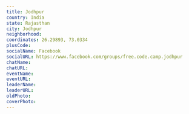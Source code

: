 ```yaml
---
title: Jodhpur
country: India
state: Rajasthan
city: Jodhpur
neighborhood: 
coordinates: 26.29893, 73.0334
plusCode:
socialName: Facebook
socialURL: https://www.facebook.com/groups/free.code.camp.jodhpur
chatName:
chatURL:
eventName:
eventURL:
leaderName:
leaderURL:
oldPhoto: 
coverPhoto:
---
```

